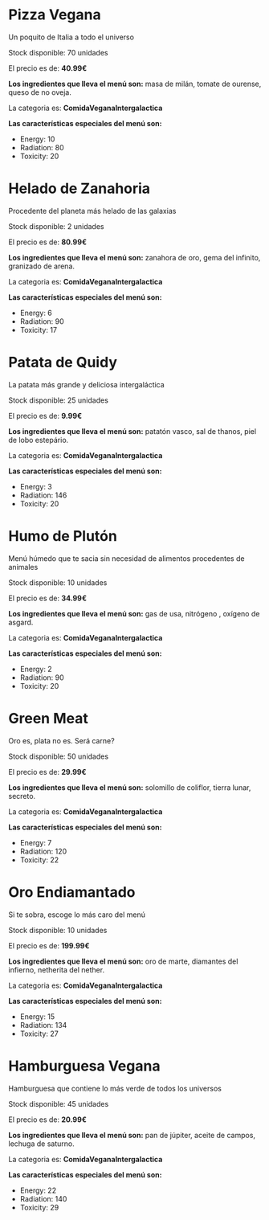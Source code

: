 

# Pizza Vegana

Un poquito de Italia a todo el universo

Stock disponible: 70 unidades

El precio es de: **40.99€**

**Los ingredientes que lleva el menú son:** masa de milán, tomate de ourense, queso de no oveja.

La categoria es: **ComidaVeganaIntergalactica**

**Las características especiales del menú son:** 
- Energy: 10
- Radiation: 80
- Toxicity: 20


# Helado de Zanahoria

Procedente del planeta más helado de las galaxias

Stock disponible: 2 unidades

El precio es de: **80.99€**

**Los ingredientes que lleva el menú son:** zanahora de oro, gema del infinito, granizado de arena.

La categoria es: **ComidaVeganaIntergalactica**

**Las características especiales del menú son:** 
- Energy: 6
- Radiation: 90
- Toxicity: 17


# Patata de Quidy 

La patata más grande y deliciosa intergaláctica

Stock disponible: 25 unidades

El precio es de: **9.99€**

**Los ingredientes que lleva el menú son:** patatón vasco, sal de thanos, piel de lobo estepário.

La categoria es: **ComidaVeganaIntergalactica**

**Las características especiales del menú son:** 
- Energy: 3
- Radiation: 146
- Toxicity: 20


# Humo de Plutón

Menú húmedo que te sacia sin necesidad de alimentos procedentes de animales

Stock disponible: 10 unidades

El precio es de: **34.99€**

**Los ingredientes que lleva el menú son:** gas de usa, nitrógeno , oxígeno de asgard.

La categoria es: **ComidaVeganaIntergalactica**

**Las características especiales del menú son:** 
- Energy: 2
- Radiation: 90
- Toxicity: 20


# Green Meat

Oro es, plata no es. Será carne?

Stock disponible: 50 unidades

El precio es de: **29.99€**

**Los ingredientes que lleva el menú son:** solomillo de coliflor, tierra lunar, secreto.

La categoria es: **ComidaVeganaIntergalactica**

**Las características especiales del menú son:** 
- Energy: 7
- Radiation: 120
- Toxicity: 22


# Oro Endiamantado

Si te sobra, escoge lo más caro del menú

Stock disponible: 10 unidades

El precio es de: **199.99€**

**Los ingredientes que lleva el menú son:** oro de marte, diamantes del infierno, netherita del nether.

La categoria es: **ComidaVeganaIntergalactica**

**Las características especiales del menú son:** 
- Energy: 15
- Radiation: 134
- Toxicity: 27


# Hamburguesa Vegana

Hamburguesa que contiene lo más verde de todos los universos

Stock disponible: 45 unidades

El precio es de: **20.99€**

**Los ingredientes que lleva el menú son:** pan de júpiter, aceite de campos, lechuga de saturno.

La categoria es: **ComidaVeganaIntergalactica**

**Las características especiales del menú son:** 
- Energy: 22
- Radiation: 140
- Toxicity: 29
